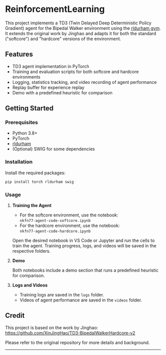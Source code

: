 # ReinforcementLearning

This project implements a TD3 (Twin Delayed Deep Deterministic Policy Gradient) agent for the Bipedal Walker environment using the [rldurham gym](https://github.com/XinJingHao/TD3-BipedalWalkerHardcore-v2). It extends the original work by Jinghao and adapts it for both the standard ("softcore") and "hardcore" versions of the environment.

## Features

- TD3 agent implementation in PyTorch
- Training and evaluation scripts for both softcore and hardcore environments
- Logging, statistics tracking, and video recording of agent performance
- Replay buffer for experience replay
- Demo with a predefined heuristic for comparison

## Getting Started

### Prerequisites

- Python 3.8+
- PyTorch
- [rldurham](https://pypi.org/project/rldurham/)
- (Optional) SWIG for some dependencies

### Installation

Install the required packages:
```bash
pip install torch rldurham swig
```

### Usage

1. **Training the Agent**

   - For the softcore environment, use the notebook:  
     `nkfn77-agent-code-softcore.ipynb`
   - For the hardcore environment, use the notebook:  
     `nkfn77-agent-code-hardcore.ipynb`

   Open the desired notebook in VS Code or Jupyter and run the cells to train the agent. Training progress, logs, and videos will be saved in the respective folders.

2. **Demo**

   Both notebooks include a demo section that runs a predefined heuristic for comparison.

3. **Logs and Videos**

   - Training logs are saved in the `logs` folder.
   - Videos of agent performance are saved in the `videos` folder.

## Credit

This project is based on the work by Jinghao:  
https://github.com/XinJingHao/TD3-BipedalWalkerHardcore-v2

Please refer to the original repository for more details and background.

---

